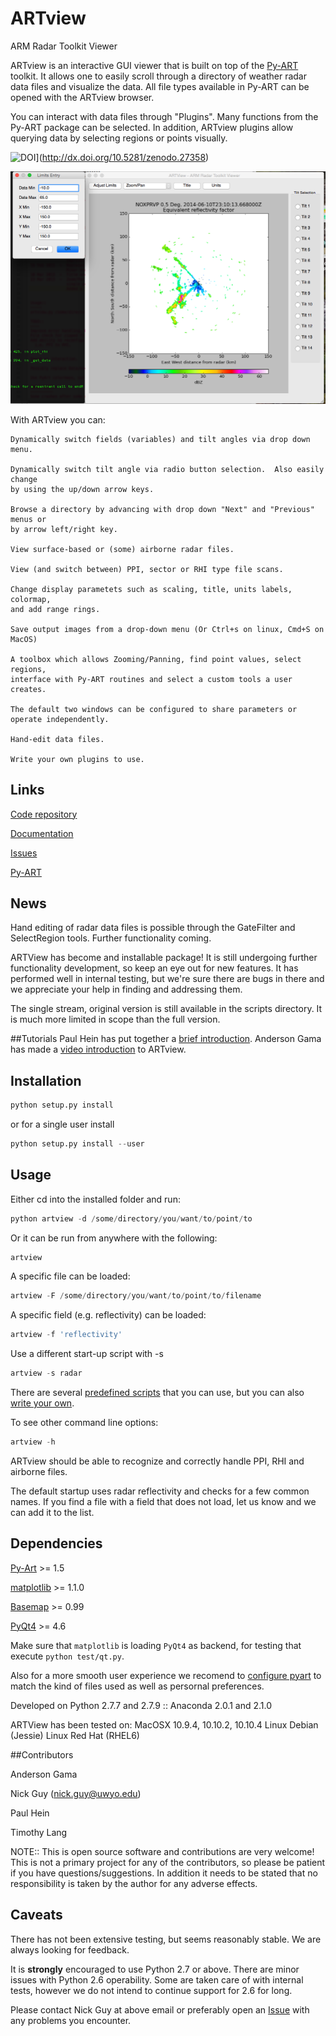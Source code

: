 ARTview
=======

ARM Radar Toolkit Viewer

ARTview is an interactive GUI viewer that is built on top of the 
[Py-ART](https://github.com/ARM-DOE/pyart) toolkit.
It allows one to easily scroll through a directory of weather radar data files 
and visualize the data.  All file types available in Py-ART can be opened with
the ARTview browser.

You can interact with data files through "Plugins". Many functions from the Py-ART 
package can be selected. In addition, ARTview plugins allow querying data by 
selecting regions or points visually.

![DOI](https://zenodo.org/badge/doi/10.5281/zenodo.27358.svg)](http://dx.doi.org/10.5281/zenodo.27358)

![Screenshot](https://github.com/nguy/artview/blob/master/ARTView_Screenshot.png)

With ARTview you can:

    Dynamically switch fields (variables) and tilt angles via drop down menu.

    Dynamically switch tilt angle via radio button selection.  Also easily change 
    by using the up/down arrow keys.

    Browse a directory by advancing with drop down "Next" and "Previous" menus or 
    by arrow left/right key.

    View surface-based or (some) airborne radar files.

    View (and switch between) PPI, sector or RHI type file scans.

    Change display parametets such as scaling, title, units labels, colormap,  
    and add range rings.

    Save output images from a drop-down menu (Or Ctrl+s on linux, Cmd+S on MacOS)

    A toolbox which allows Zooming/Panning, find point values, select regions,
    interface with Py-ART routines and select a custom tools a user creates.

    The default two windows can be configured to share parameters or operate independently.
    
    Hand-edit data files.
    
    Write your own plugins to use.

## Links
[Code repository](https://github.com/nguy/artview)

[Documentation](https://rawgit.com/nguy/artview/master/docs/build/html/index.html)

[Issues](https://github.com/nguy/artview/issues)

[Py-ART](https://github.com/ARM-DOE/pyart)

## News
Hand editing of radar data files is possible through the GateFilter and SelectRegion 
tools. Further functionality coming.

ARTView has become and installable package!
It is still undergoing further functionality development, so keep an eye out for new
features.  It has performed well in internal testing, but we're sure there are bugs in
there and we appreciate your help in finding and addressing them.

The single stream, original version is still available in the scripts directory. It is 
much more limited in scope than the full version.

##Tutorials
Paul Hein has put together a [brief introduction](http://radarmet.atmos.colostate.edu/software/artview/).
Anderson Gama has made a [video introduction](https://www.youtube.com/watch?v=iaNoGZTUhg4) to ARTview.

## Installation
```python
python setup.py install
```

or for a single user install
```python
python setup.py install --user
```

## Usage
Either cd into the installed folder and run:

```python
python artview -d /some/directory/you/want/to/point/to
```

Or it can be run from anywhere with the following:

```python
artview
```

A specific file can be loaded:
```python
artview -F /some/directory/you/want/to/point/to/filename
```

A specific field (e.g. reflectivity) can be loaded:
```python
artview -f 'reflectivity'
```

Use a different start-up script with -s
```python
artview -s radar
```
There are several [predefined scripts](SCRIPTS.md) that you can use, but you
can also [write your own](https://rawgit.com/nguy/artview/master/docs/build/html/script_tutorial.html).

To see other command line options:
```python
artview -h
```

ARTview should be able to recognize and correctly handle PPI, RHI and airborne files.

The default startup uses radar reflectivity and checks for a few common names.
If you find a file with a field that does not load, let us know and we can add it
to the list.


## Dependencies
[Py-Art](https://github.com/ARM-DOE/pyart) >= 1.5

[matplotlib](http://matplotlib.org) >= 1.1.0

[Basemap](http://matplotlib.org/basemap) >= 0.99

[PyQt4](http://www.riverbankcomputing.co.uk/software/pyqt/intro) >= 4.6

Make sure that `matplotlib` is loading `PyQt4` as backend, for testing that execute `python test/qt.py`.

Also for a more smooth user experience we recomend to [configure pyart](http://arm-doe.github.io/pyart-docs-travis/user_reference/generated/pyart.load_config.html#pyart.load_config)
to match the kind of files used as well as persornal preferences.

Developed on Python 2.7.7 and 2.7.9 :: Anaconda 2.0.1 and 2.1.0

ARTView has been tested on:
MacOSX 10.9.4, 10.10.2, 10.10.4
Linux Debian (Jessie)
Linux Red Hat (RHEL6)

##Contributors

Anderson Gama

Nick Guy (nick.guy@uwyo.edu)

Paul Hein

Timothy Lang

NOTE:: This is open source software and contributions are very welcome!
This is not a primary project for any of the contributors, so please be patient
if you have questions/suggestions.  In addition it needs to be stated that no 
responsibility is taken by the author for any adverse effects.

## Caveats
There has not been extensive testing, but seems reasonably stable.
We are always looking for feedback.

It is  **strongly** encouraged to use Python 2.7 or above. There are minor issues with 
Python 2.6 operability. Some are taken care of with internal tests, however we do not
intend to continue support for 2.6 for long.

Please contact Nick Guy at above email or preferably open an [Issue](https://github.com/nguy/artview/issues) with any problems you encounter.
